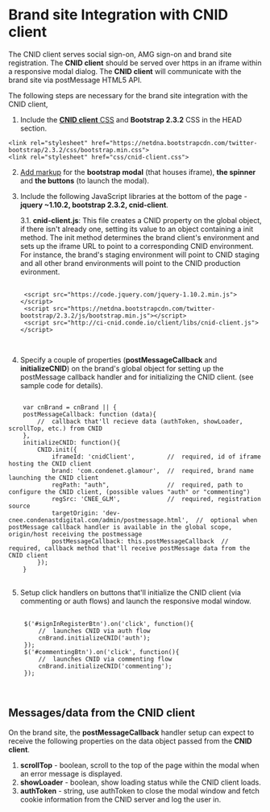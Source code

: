 Brand site Integration with CNID client
=======================================

The CNID client serves social sign-on, AMG sign-on and brand site registration. The <b>CNID client</b> should be served over https in an iframe within a responsive modal dialog. The <b>CNID client</b> will communicate with the brand site via postMessage HTML5 API.

The following steps are necessary for the brand site integration with the CNID client,

1. Include the <a href="https://github.com/veeracs/postmessage/blob/master/app/css/cnid-client.css" target="_self"><b>CNID client</b> CSS</a> and <b>Bootstrap 2.3.2</b> CSS in the HEAD section.
<pre>
<code>&lt;link rel="stylesheet" href="https://netdna.bootstrapcdn.com/twitter-bootstrap/2.3.2/css/bootstrap.min.css"&gt;
&lt;link rel="stylesheet" href="css/cnid-client.css"&gt;</code>
</pre>
2. <a href="https://github.com/veeracs/postmessage/blob/master/app/index.html" target="_self">Add markup</a> for the <b>bootstrap modal</b> (that houses iframe), <b>the spinner</b> and <b>the buttons</b> (to launch the modal).
3. Include the following JavaScript libraries at the bottom of the page - <b>jquery ~1.10.2, bootstrap 2.3.2, cnid-client</b>.

	3.1. <b>cnid-client.js</b>: This file creates a CNID property on the global object, if there isn't already one, setting its value to an object containing a init method. The init method determines the brand client's environment and sets up the iframe URL to point to a corresponding CNID environment. For instance, the brand's staging environment will point to CNID staging and all other brand environments will point to the CNID production evironment.

	<pre>
	<code>
	&lt;script src="https://code.jquery.com/jquery-1.10.2.min.js"&gt;&lt;/script&gt;
	&lt;script src="https://netdna.bootstrapcdn.com/twitter-bootstrap/2.3.2/js/bootstrap.min.js"&gt;&lt;/script&gt;
	&lt;script src="http://ci-cnid.conde.io/client/libs/cnid-client.js"&gt;&lt;/script&gt;
	</code>
	</pre>

4. Specify a couple of properties (<b>postMessageCallback</b> and <b>initializeCNID</b>) on the brand's global object for setting up the postMessage callback handler and for initializing the CNID client. (see sample code for details).
<pre>
<code>
	var cnBrand = cnBrand || {
	postMessageCallback: function (data){
		//	callback that'll recieve data (authToken, showLoader, scrollTop, etc.) from CNID
	},
	initializeCNID: function(){
		CNID.init({
			iframeId: 'cnidClient',         //  required, id of iframe hosting the CNID client
			brand: 'com.condenet.glamour',  //  required, brand name launching the CNID client
			regPath: "auth",               	//  required, path to configure the CNID client, (possible values "auth" or "commenting")
			regSrc: 'CNEE_GLM',             //  required, registration source
			targetOrigin: 'dev-cnee.condenastdigital.com/admin/postmessage.html',  //  optional when postMessage callback handler is available in the global scope, origin/host receiving the postmessage
			postMessageCallback: this.postMessageCallback  //  required, callback method that'll receive postMessage data from the CNID client
		});
	}
</code>
</pre>

5. Setup click handlers on buttons that'll initialize the CNID client (via commenting or auth flows) and launch the responsive modal window. 

	<pre>
	<code>
	$('#signInRegisterBtn').on('click', function(){
		//	launches CNID via auth flow
	    cnBrand.initializeCNID('auth');
	});
	$('#commentingBtn').on('click', function(){
		//	launches CNID via commenting flow
	    cnBrand.initializeCNID('commenting');
	});
	</code>
	</pre>

Messages/data from the CNID client
---------------------------------

On the brand site, the <b>postMessageCallback</b> handler setup can expect to receive the following properties on the data object passed from the <b>CNID client</b>.

1. <b>scrollTop</b> - boolean, scroll to the top of the page within the modal when an error message is displayed.
2. <b>showLoader</b> - boolean, show loading status while the CNID client loads.
3. <b>authToken</b> - string, use authToken to close the modal window and fetch cookie information from the CNID server and log the user in.
